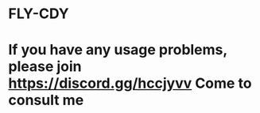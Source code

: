 # FLY-CDY
# If you have any usage problems, please join https://discord.gg/hccjyvv Come to consult me
